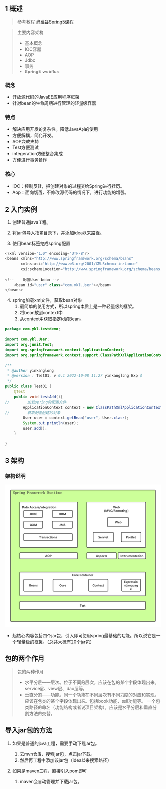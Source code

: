## 1 概述
> 参考教程
> [尚硅谷Spring5课程]()


> 主要内容架构
> * 基本概念
> * IOC容器
> * AOP
> * Jdbc
> * 事务
> * Spring5-webflux
### 概念

* 开放源代码的JavaEE应用程序框架
* 针对bean的生命周期进行管理的轻量级容器

### 特点

* 解决应用开发的复杂性。降低JavaApi的使用
* 方便解耦，简化开发。
* AOP变成支持
* Test方便测试
* integeration方便整合集成
* 方便进行事务操作

### 核心

* IOC：控制反转，把创建对象的过程交给Spring进行挂历。
* Aop：面向切面，不修改源代码的情况下，进行功能的增强。



## 2 入门实例

1. 创建普通java工程。
2. 将jar包导入指定目录下，并添加idea以来路径。


3. 使用bean标签完成spring配置

```java
<?xml version="1.0" encoding="UTF-8"?>
<beans xmlns="http://www.springframework.org/schema/beans"
       xmlns:xsi="http://www.w3.org/2001/XMLSchema-instance"
       xsi:schemaLocation="http://www.springframework.org/schema/beans http://www.springframework.org/schema/beans/spring-beans.xsd">

<!--    配置User bean -->
    <bean id="user" class="com.ykl.User"></bean>
</beans>
```
4. spring加载xml文件，获取bean对象
   1. 最简单的使用方式，所以spring本质上是一种轻量级的框架。
   2. 将bean放到context中
   3. 从context中获取指定id的Bean。

```java
package com.ykl.testdemo;

import com.ykl.User;
import org.junit.Test;
import org.springframework.context.ApplicationContext;
import org.springframework.context.support.ClassPathXmlApplicationContext;

/**
 * @author yinkanglong
 * @version : Test01, v 0.1 2022-10-08 11:27 yinkanglong Exp $
 */
public class Test01 {
    @Test
    public void testAdd(){
//        加载spring的配置文件
        ApplicationContext context = new ClassPathXmlApplicationContext("bean01.xml");
//        获取配置创建的对象
        User user = context.getBean("user", User.class);
        System.out.println(user);
        user.add();
    }

}
```
## 3 架构

### 架构说明

![](image/2022-10-09-11-43-24.png)

* 起核心内容包括四个jar包，引入即可使用spring最基础的功能。所以说它是一个轻量级的框架。（总共大概有20个jar包）
## 包的两个作用


> 包的两种作用
> * 水平分层——层次。位于不同的层次，应该在包的某个字段体现出来。service层、view层、dao层等。
> * 垂直分割——功能。同一个功能在不同层次有不同力度的对应和实现，应该在包类的某个字段体现出来。包括book功能，sell功能等。
> 一个包类路径的命名（功能结构或者说项目架构），应该是水平分层和垂直分割方法的交替。

## 导入jar包的方法

1. 如果是普通的java工程，需要手动下载jar包。
   1. 去mvn仓库，搜索jar包，点击jar下载。
   2. 然后再工程中添加该jar包（idea以来搜索路径）

2. 如果是maven工程，直接引入pom即可
   1. maven会自动管理并下载jar包。